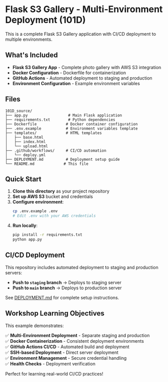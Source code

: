 # Flask S3 Gallery - Multi-Environment Deployment (101D)

This is a complete Flask S3 Gallery application with CI/CD deployment to multiple environments.

## What's Included

- **Flask S3 Gallery App** - Complete photo gallery with AWS S3 integration
- **Docker Configuration** - Dockerfile for containerization
- **GitHub Actions** - Automated deployment to staging and production
- **Environment Configuration** - Example environment variables

## Files

```
101D_source/
├── app.py                  # Main Flask application
├── requirements.txt        # Python dependencies
├── Dockerfile             # Docker container configuration
├── .env.example           # Environment variables template
├── templates/             # HTML templates
│   ├── base.html
│   ├── index.html
│   └── upload.html
├── .github/workflows/     # CI/CD automation
│   └── deploy.yml
├── DEPLOYMENT.md          # Deployment setup guide
└── README.md             # This file
```

## Quick Start

1. **Clone this directory** as your project repository
2. **Set up AWS S3** bucket and credentials
3. **Configure environment**:
   ```bash
   cp .env.example .env
   # Edit .env with your AWS credentials
   ```
4. **Run locally**:
   ```bash
   pip install -r requirements.txt
   python app.py
   ```

## CI/CD Deployment

This repository includes automated deployment to staging and production servers:

- **Push to `staging` branch** → Deploys to staging server
- **Push to `main` branch** → Deploys to production server

See [DEPLOYMENT.md](DEPLOYMENT.md) for complete setup instructions.

## Workshop Learning Objectives

This example demonstrates:

✅ **Multi-Environment Deployment** - Separate staging and production  
✅ **Docker Containerization** - Consistent deployment environments  
✅ **GitHub Actions CI/CD** - Automated build and deployment  
✅ **SSH-based Deployment** - Direct server deployment  
✅ **Environment Management** - Secure credential handling  
✅ **Health Checks** - Deployment verification  

Perfect for learning real-world CI/CD practices!